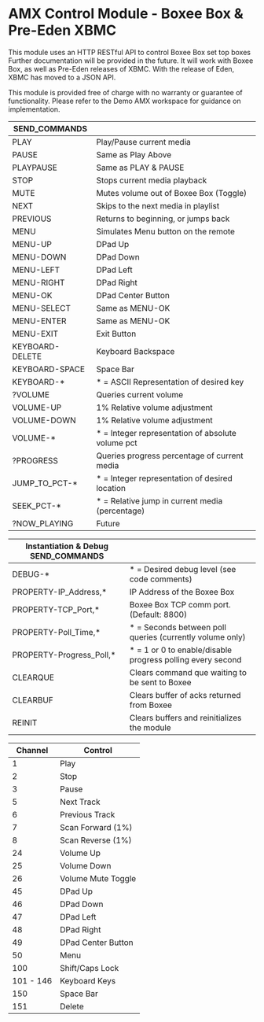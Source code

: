 # AMX Control Module - Boxee Box & Pre-Eden XBMC

This module uses an HTTP RESTful API to control Boxee Box set top boxes
Further documentation will be provided in the future.  It will work with Boxee Box, as well as Pre-Eden releases of XBMC.
With the release of Eden, XBMC has moved to a JSON API.

This module is provided free of charge with no warranty or guarantee of functionality.
Please refer to the Demo AMX workspace for guidance on implementation.

| SEND_COMMANDS   |                                                      |
|-----------------|------------------------------------------------------|
| PLAY            | Play/Pause current media                             |
| PAUSE           | Same as Play Above                                   |
| PLAYPAUSE       | Same as PLAY & PAUSE                                 |
| STOP            | Stops current media playback                         |
| MUTE            | Mutes volume out of Boxee Box (Toggle)               |
| NEXT            | Skips to the next media in playlist                  |
| PREVIOUS        | Returns to beginning, or jumps back                  |
| MENU            | Simulates Menu button on the remote                  |
| MENU-UP         | DPad Up                                              |
| MENU-DOWN       | DPad Down                                            |
| MENU-LEFT       | DPad Left                                            |
| MENU-RIGHT      | DPad Right                                           |
| MENU-OK         | DPad Center Button                                   |
| MENU-SELECT     | Same as MENU-OK                                      |
| MENU-ENTER      | Same as MENU-OK                                      |
| MENU-EXIT       | Exit Button                                          |
| KEYBOARD-DELETE | Keyboard Backspace                                   |
| KEYBOARD-SPACE  | Space Bar                                            |
| KEYBOARD-*      | * = ASCII Representation of desired key              |
| ?VOLUME         | Queries current volume                               |
| VOLUME-UP       | 1% Relative volume adjustment                        |
| VOLUME-DOWN     | 1% Relative volume adjustment                        |
| VOLUME-*        | * = Integer representation of absolute volume pct    |
| ?PROGRESS       | Queries progress percentage of current media         |
| JUMP_TO_PCT-*   | * = Integer representation of desired location       |
| SEEK_PCT-*      | * = Relative jump in current media (percentage)      |
| ?NOW_PLAYING    | Future                                               |

| Instantiation & Debug SEND_COMMANDS |    |
|---|---|
| DEBUG-* | * = Desired debug level (see code comments) |
| PROPERTY-IP_Address,* | IP Address of the Boxee Box |
| PROPERTY-TCP_Port,* | Boxee Box TCP comm port. (Default: 8800) |
| PROPERTY-Poll_Time,* | * = Seconds between poll queries (currently volume only) |
| PROPERTY-Progress_Poll,* | * = 1 or 0 to enable/disable progress polling every second |
| CLEARQUE | Clears command que waiting to be sent to Boxee |
| CLEARBUF | Clears buffer of acks returned from Boxee |
| REINIT | Clears buffers and reinitializes the module |

| Channel | Control   |
|---------|-----------|
| 1       | Play      |
| 2 | Stop |
| 3 | Pause |
| 5 | Next Track |
| 6 | Previous Track |
| 7 | Scan Forward (1%) |
| 8 | Scan Reverse (1%) |
| 24 | Volume Up |
| 25 | Volume Down |
| 26 | Volume Mute Toggle |
| 45 | DPad Up |
| 46 | DPad Down |
| 47 | DPad Left |
| 48 | DPad Right |
| 49 | DPad Center Button |
| 50 | Menu |
| 100 | Shift/Caps Lock |
| 101 - 146 | Keyboard Keys |
| 150 | Space Bar |
| 151 | Delete |

